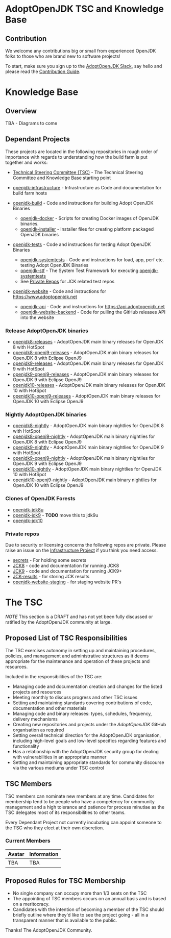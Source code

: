 # AdoptOpenJDK TSC and Knowledge Base

## Contribution

We welcome any contributions big or small from experienced OpenJDK folks to those who are brand new to software projects! 


To start, make sure you sign up to the [AdoptOpenJDK Slack](https://adoptopenjdk.net/slack.html), say hello and please read 
the [Contribution Guide](https://github.com/AdoptOpenJDK/TSC/CONTRIBUTING.md).

# Knowledge Base

## Overview

TBA - Diagrams to come

## Dependant Projects
These projects are located in the following repositories in rough order of importance with regards to 
understanding how the build farm is put together and works:

* [Technical Steering Committee (TSC)](https://github.com/AdoptOpenJDK/TSC) - The Technical Steering Committee and Knowledge Base starting point
* [openjdk-infrastructure](https://github.com/AdoptOpenJDK/openjdk-infrastructure) - Infrastructure as Code and documentation for build farm hosts
* [openjdk-build](https://github.com/AdoptOpenJDK/openjdk-build) - Code and instructions for building Adopt OpenJDK Binaries
    * [openjdk-docker](https://github.com/AdoptOpenJDK/openjdk-docker) - Scripts for creating Docker images of OpenJDK binaries.
    * [openjdk-installer](https://github.com/AdoptOpenJDK/openjdk-installer) - Installer files for creating platform packaged OpenJDK binaries

* [openjdk-tests](https://github.com/AdoptOpenJDK/openjdk-tests) - Code and instructions for testing Adopt OpenJDK Binaries
    * [openjdk-systemtests](https://github.com/AdoptOpenJDK/openjdk-systemtests) - Code and instructions for load, app, perf etc. testing Adopt OpenJDK Binaries
    * [openjdk-stf](https://github.com/AdoptOpenJDK/openjdk-stf) - The System Test Framework for executing [openjdk-systemtests](https://github.com/AdoptOpenJDK/openjdk-systemtests)
    * See [Private Repos](https://github.com/AdoptOpenJDK/TSC#private-repos) for JCK related test repos
* [openjdk-website](https://github.com/AdoptOpenJDK/openjdk-website) - Code and instructions for https://www.adoptopenjdk.net
    * [openjdk-api](https://github.com/AdoptOpenJDK/openjdk-api) - Code and instructions for https://api.adoptopenjdk.net
    * [openjdk-website-backend](https://github.com/AdoptOpenJDK/openjdk-website-backend) - Code for pulling the GitHub releases API into the website 

### Release AdoptOpenJDK binaries

* [openjdk8-releases](https://github.com/AdoptOpenJDK/openjdk8-releases/) - AdoptOpenJDK main binary releases for OpenJDK 8 with HotSpot
* [openjdk8-openj9-releases](https://github.com/AdoptOpenJDK/openjdk8-openj9-releases/) - AdoptOpenJDK main binary releases for OpenJDK 8 with Eclipse OpenJ9
* [openjdk9-releases](https://github.com/AdoptOpenJDK/openjdk9-releases/) - AdoptOpenJDK main binary releases for OpenJDK 9 with HotSpot
* [openjdk9-openj9-releases](https://github.com/AdoptOpenJDK/openjdk9-openj9-releases/) - AdoptOpenJDK main binary releases for OpenJDK 9 with Eclipse OpenJ9
* [openjdk10-releases](https://github.com/AdoptOpenJDK/openjdk10-releases/) - AdoptOpenJDK main binary releases for OpenJDK 10 with HotSpot
* [openjdk10-openj9-releases](https://github.com/AdoptOpenJDK/openjdk10-openj9-releases/) - AdoptOpenJDK main binary releases for OpenJDK 10 with Eclipse OpenJ9

### Nightly AdoptOpenJDK binaries

* [openjdk8-nightly](https://github.com/AdoptOpenJDK/openjdk8-nightly/) - AdoptOpenJDK main binary nightlies for OpenJDK 8 with HotSpot
* [openjdk8-openj9-nightly](https://github.com/AdoptOpenJDK/openjdk8-openj9-nightly/) - AdoptOpenJDK main binary nightlies for OpenJDK 8 with Eclipse OpenJ9
* [openjdk9-nightly](https://github.com/AdoptOpenJDK/openjdk9-nightly/) - AdoptOpenJDK main binary nightlies for OpenJDK 9 with HotSpot
* [openjdk9-openj9-nightly](https://github.com/AdoptOpenJDK/openjdk9-openj9-nightly/) - AdoptOpenJDK main binary nightlies for OpenJDK 9 with Eclipse OpenJ9
* [openjdk10-nightly](https://github.com/AdoptOpenJDK/openjdk10-nightly/) - AdoptOpenJDK main binary nightlies for OpenJDK 10 with HotSpot
* [openjdk10-openj9-nightly](https://github.com/AdoptOpenJDK/openjdk10-openj9-nightly/) - AdoptOpenJDK main binary nightlies for OpenJDK 10 with Eclipse OpenJ9

### Clones of OpenJDK Forests 

* [openjdk-jdk8u](https://github.com/AdoptOpenJDK/openjdk-jdk8u)
* [openjdk-jdk9](https://github.com/AdoptOpenJDK/openjdk-jdk9) - **TODO** move this to jdk9u
* [openjdk-jdk10](https://github.com/AdoptOpenJDK/openjdk-jdk10)

### Private repos

Due to security or licensing concerns the following repos are private.  Please raise an issue on the 
 [Infrastructure Project](https://github.com/AdoptOpenJDK/openjdk-infrastructure) if you think you need access.

* [secrets](https://github.com/AdoptOpenJDK/secrets) - For holding some secrets
* [JCK8](https://github.com/AdoptOpenJDK/JCK8) - code and documentation for running JCK8
* [JCK9](https://github.com/AdoptOpenJDK/JCK9) - code and documentation for running JCK9+
* [JCK-results](https://github.com/AdoptOpenJDK/JCK-results) - for storing JCK results
* [openjdk-website-staging](https://github.com/AdoptOpenJDK/openjdk-staging-webiste) - for staging website PR's

# The TSC

*NOTE* This section is a DRAFT and has not yet been fully discussed or ratified by the AdoptOpenJDK community at large.

## Proposed List of TSC Responsibilities
The TSC exercises autonomy in setting up and maintaining procedures, policies, and management and administrative structures as it deems appropriate for the maintenance and operation of these projects and resources.

Included in the responsibilities of the TSC are:

* Managing code and documentation creation and changes for the listed projects and resources
* Meeting monthly to discuss progress and other TSC issues
* Setting and maintaining standards covering contributions of code, documentation and other materials
* Managing code and binary releases: types, schedules, frequency, delivery mechanisms
* Creating new repositories and projects under the _AdoptOpenJDK_ GitHub organisation as required
* Setting overall technical direction for the AdoptOpenJDK organisation, including high-level goals and low-level specifics regarding features and functionality
* Has a relationship with the AdoptOpenJDK security group for dealing with vulnerabilities in an appropriate manner
* Setting and maintaining appropriate standards for community discourse via the various mediums under TSC control

## TSC Members

TSC members can nominate new members at any time. Candidates for membership tend to be people
who have a competency for community management and a high tolerance and patience for process
minutiae as the TSC delegates most of its responsibilities to other teams.

Every Dependant Project not currently incubating can appoint someone to the TSC who they elect
at their own discretion.

### Current Members
| Avatar | Information |
|---|:---|
|TBA|TBA |

## Proposed Rules for TSC Membership
* No single company can occupy more than 1/3 seats on the TSC
* The appointing of TSC members occurs on an annual basis and is based on a meritocracy. 
* Candidates with the intention of becoming a member of the TSC should briefly outline where they'd like to see the project going - all in a transparent manner that is available to the public.


Thanks!
The AdoptOpenJDK Community.
